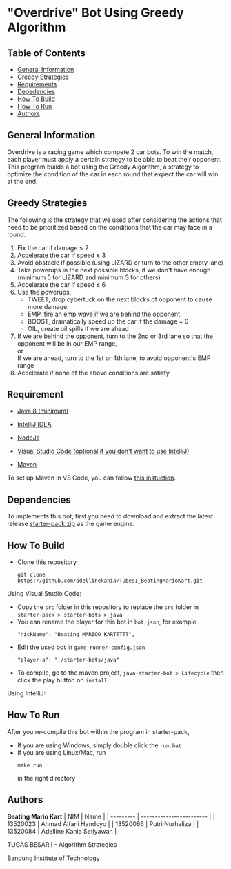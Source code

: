# "Overdrive" Bot Using Greedy Algorithm

## Table of Contents
- [General Information](#general-information)
- [Greedy Strategies](https://maven.apache.org/)
- [Requirements](#requirement)
- [Depedencies](#depedencies)
- [How To Build](#how-to-build)
- [How To Run](#how-to-run)
- [Authors](#authors)

## General Information
Overdrive is a racing game which compete 2 car bots. To win the match, each player must apply a certain strategy to be able to beat their opponent. This program builds a bot using the Greedy Algorithm, a strategy to optimize the condition of the car in each round that expect the car will win at the end.

## Greedy Strategies
The following is the strategy that we used after considering the actions that need to be prioritized based on the conditions that the car may face in a round.
1. Fix the car if damage ≤ 2
2. Accelerate the car if speed ≤ 3
3. Avoid obstacle if possible (using LIZARD or turn to the other empty lane)
4. Take powerups in the next possible blocks, if we don't have enough (minimum 5 for LIZARD and minimum 3 for others)
5. Accelerate the car if speed ≤ 6
6. Use the powerups,
    - TWEET, drop cybertuck on the next blocks of opponent to cause more damage
    - EMP, fire an emp wave if we are behind the opponent
    - BOOST, dramatically speed up the car if the damage = 0
    - OIL, create oil spills if we are ahead
7. If we are behind the opponent, turn to the 2nd or 3rd lane  so that the opponent will be in our EMP range, <br/>
or <br />
If we are ahead, turn to the 1st or 4th lane, to avoid opponent's EMP range
8. Accelerate if none of the above conditions are satisfy


## Requirement
- [Java 8 (minimum)](https://www.oracle.com/java/technologies/downloads/#java8)

- [IntelliJ  IDEA](https://www.jetbrains.com/idea/)
- [NodeJs](https://nodejs.org/en/download/)
- [Visual Studio Code (optional if you don't want to use IntelliJ)](https://code.visualstudio.com/)
- [Maven](https://maven.apache.org/)

To set up Maven in VS Code, you can follow [this instuction](https://code.visualstudio.com/docs/java/java-build).

## Dependencies
To implements this bot, first you need to download and extract the latest release [starter-pack.zip](https://github.com/EntelectChallenge/2020-Overdrive/releases/tag/2020.3.4) as the game engine.

## How To Build
- Clone this repository
    ```
    git clone https://github.com/adellinekania/Tubes1_BeatingMarioKart.git
    ```
Using Visual Studio Code:
- Copy the ```src``` folder in this repository to replace the ```src``` folder in ```starter-pack > starter-bots > java```
- You can rename the player for this bot in ```bot.json```, for example
    ```
    "nickName": "Beating MARIOO KARTTTTT",
    ```
- Edit the used bot in ```game-runner-config.json```
    ```
    "player-a": "./starter-bots/java"
    ```
- To compile, go to the maven project, ```java-starter-bot > Lifecycle``` then click the play button on ```install```

Using IntelliJ:



## How To Run
After you re-compile this bot within the program in starter-pack,
- If you are using Windows, simply double click the ```run.bat```
- If you are using Linux/Mac, run
    ```
    make run
    ```
    in the right directory

## Authors

<b>Beating Mario Kart</b>
| NIM       | Name                     |
| --------- | ------------------------ |
| 13520023  | Ahmad Alfani Handoyo     |
| 13520066  | Putri Nurhaliza          |
| 13520084  | Adelline Kania Setiyawan |

TUGAS BESAR I - Algorithm Strategies

Bandung Institute of Technology